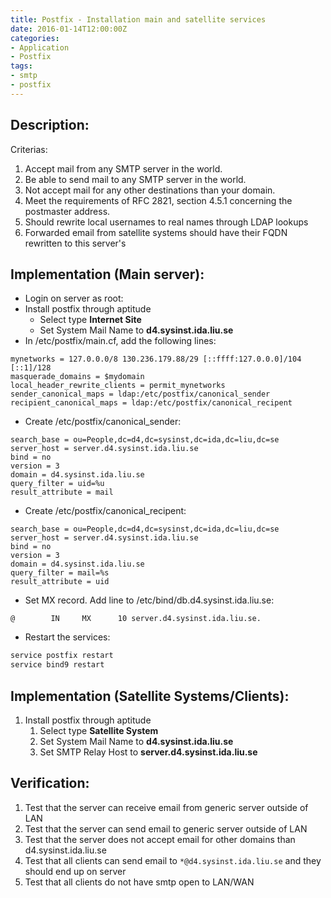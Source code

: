 ```yaml
---
title: Postfix - Installation main and satellite services
date: 2016-01-14T12:00:00Z
categories:
- Application
- Postfix
tags:
- smtp
- postfix
---
```

## Description:
Criterias:

1. Accept mail from any SMTP server in the world.
2. Be able to send mail to any SMTP server in the world.
3. Not accept mail for any other destinations than your domain.
4. Meet the requirements of RFC 2821, section 4.5.1 concerning the postmaster address.
5. Should rewrite local usernames to real names through LDAP lookups
6. Forwarded email from satellite systems should have their FQDN rewritten to
   this server's

## Implementation (Main server):
- Login on server as root:
- Install postfix through aptitude
    - Select type **Internet Site**
    - Set System Mail Name to **d4.sysinst.ida.liu.se**
- In /etc/postfix/main.cf, add the following lines:

~~~
mynetworks = 127.0.0.0/8 130.236.179.88/29 [::ffff:127.0.0.0]/104 [::1]/128
masquerade_domains = $mydomain
local_header_rewrite_clients = permit_mynetworks
sender_canonical_maps = ldap:/etc/postfix/canonical_sender
recipient_canonical_maps = ldap:/etc/postfix/canonical_recipent
~~~

- Create /etc/postfix/canonical_sender:

~~~
search_base = ou=People,dc=d4,dc=sysinst,dc=ida,dc=liu,dc=se
server_host = server.d4.sysinst.ida.liu.se
bind = no
version = 3
domain = d4.sysinst.ida.liu.se
query_filter = uid=%u
result_attribute = mail
~~~

- Create /etc/postfix/canonical_recipent:

~~~
search_base = ou=People,dc=d4,dc=sysinst,dc=ida,dc=liu,dc=se
server_host = server.d4.sysinst.ida.liu.se
bind = no
version = 3
domain = d4.sysinst.ida.liu.se
query_filter = mail=%s
result_attribute = uid
~~~

- Set MX record. Add line to /etc/bind/db.d4.sysinst.ida.liu.se:

~~~
@        IN     MX      10 server.d4.sysinst.ida.liu.se.
~~~

- Restart the services:

```bash
service postfix restart
service bind9 restart
```

## Implementation (Satellite Systems/Clients):
1. Install postfix through aptitude
    1. Select type **Satellite System**
    2. Set System Mail Name to **d4.sysinst.ida.liu.se**
    3. Set SMTP Relay Host to **server.d4.sysinst.ida.liu.se**

## Verification:
1. Test that the server can receive email from generic server outside of LAN
2. Test that the server can send email to generic server outside of LAN
3. Test that the server does not accept email for other domains than d4.sysinst.ida.liu.se
4. Test that all clients can send email to `*@d4.sysinst.ida.liu.se` and they should end up on server
5. Test that all clients do not have smtp open to LAN/WAN

